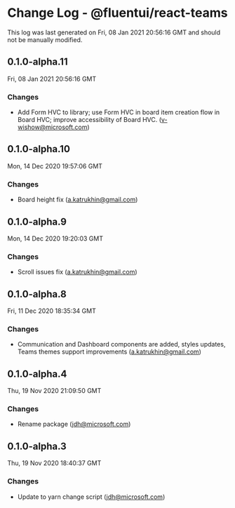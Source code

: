 # Change Log - @fluentui/react-teams

This log was last generated on Fri, 08 Jan 2021 20:56:16 GMT and should not be manually modified.

<!-- Start content -->

## 0.1.0-alpha.11

Fri, 08 Jan 2021 20:56:16 GMT

### Changes

- Add Form HVC to library; use Form HVC in board item creation flow in Board HVC; improve accessibility of Board HVC. (v-wishow@microsoft.com)

## 0.1.0-alpha.10

Mon, 14 Dec 2020 19:57:06 GMT

### Changes

- Board height fix (a.katrukhin@gmail.com)

## 0.1.0-alpha.9

Mon, 14 Dec 2020 19:20:03 GMT

### Changes

- Scroll issues fix (a.katrukhin@gmail.com)

## 0.1.0-alpha.8

Fri, 11 Dec 2020 18:35:34 GMT

### Changes

- Communication and Dashboard components are added, styles updates, Teams themes support improvements (a.katrukhin@gmail.com)

## 0.1.0-alpha.4

Thu, 19 Nov 2020 21:09:50 GMT

### Changes

- Rename package (jdh@microsoft.com)

## 0.1.0-alpha.3

Thu, 19 Nov 2020 18:40:37 GMT

### Changes

- Update to yarn change script (jdh@microsoft.com)
